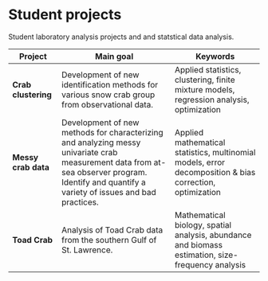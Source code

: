 # Student projects

Student laboratory analysis projects and and statstical data analysis. 


| Project               | Main goal                                                                                                                      | Keywords 
| --------------------- | ------------------------------------------------------------------------------------------------------------------------------ | ----------------------------------------------------------------------------------------
| **Crab clustering**   | Development of new identification methods for various snow crab group from observational data.                                 | Applied statistics, clustering, finite mixture models, regression analysis, optimization
| **Messy crab data**   | Development of new methods for characterizing and analyzing messy univariate crab measurement data from at-sea observer program. Identify and quantify a variety of issues and bad practices. | Applied mathematical statistics, multinomial models, error decomposition & bias correction, optimization
| **Toad Crab**         | Analysis of Toad Crab data from the southern Gulf of St. Lawrence.                                                             | Mathematical biology, spatial analysis, abundance and biomass estimation, size-frequency analysis  
